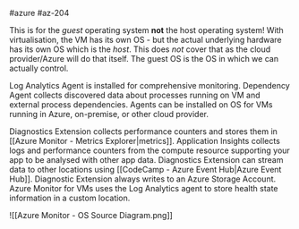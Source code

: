 #azure #az-204 

This is for the *guest* operating system **not** the host operating system!
With virtualisation, the VM has its own OS - but the actual underlying hardware has its own OS which is the *host*. This does *not* cover that as the cloud provider/Azure will do that itself.
The guest OS is the OS in which we can actually control.

Log Analytics Agent is installed for comprehensive monitoring.
Dependency Agent collects discovered data about processes running on VM and external process dependencies.
Agents can be installed on OS for VMs running in Azure, on-premise, or other cloud provider.

Diagnostics Extension collects performance counters and stores them in [[Azure Monitor - Metrics Explorer|metrics]].
Application Insights collects logs and performance counters from the compute resource supporting your app to be analysed with other app data.
Diagnostics Extension can stream data to other locations using [[CodeCamp - Azure Event Hub|Azure Event Hub]].
Diagnostic Extension always writes to an Azure Storage Account.
Azure Monitor for VMs uses the Log Analytics agent to store health state information in a custom location.

![[Azure Monitor - OS Source Diagram.png]]